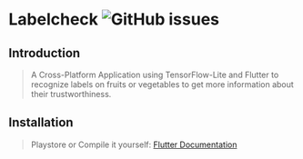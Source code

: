# Labelcheck  ![GitHub issues](https://img.shields.io/github/issues/phibr0/labelcheck?style=flat-square)

## Introduction

> A Cross-Platform Application using TensorFlow-Lite and Flutter to recognize labels on fruits or vegetables to get more information about their trustworthiness.

## Installation

> Playstore
> or
> Compile it yourself: [Flutter Documentation](https://flutter.dev/docs/deployment/android#building-the-app-for-release)
